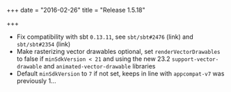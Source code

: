 +++
date = "2016-02-26"
title = "Release 1.5.18"

+++


* Fix compatibility with sbt `0.13.11`, see `sbt/sbt#2476` (link) and `sbt/sbt#2354` (link)
* Make rasterizing vector drawables optional, set `renderVectorDrawables` to false if `minSdkVersion < 21` and using the new 23.2 `support-vector-drawable` and `animated-vector-drawable` libraries
* Default `minSdkVersion` to `7` if not set, keeps in line with `appcompat-v7` was previously 1...
